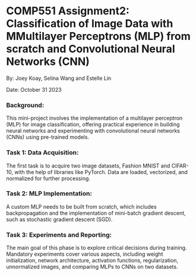 # COMP551 Assignment2: Classification of Image Data with MMultilayer Perceptrons (MLP) from scratch and Convolutional Neural Networks (CNN)

By: Joey Koay, Selina Wang and Estelle Lin

Date: October 31 2023


### Background: 
This mini-project involves the implementation of a multilayer perceptron (MLP) for image classification, offering practical experience in building neural networks and experimenting with convolutional neural networks (CNNs) using pre-trained models.

### Task 1: Data Acquisition: 
The first task is to acquire two image datasets, Fashion MNIST and CIFAR-10, with the help of libraries like PyTorch. Data are loaded, vectorized, and normalized for further processing.

### Task 2: MLP Implementation: 
A custom MLP needs to be built from scratch, which includes backpropagation and the implementation of mini-batch gradient descent, such as stochastic gradient descent (SGD). 

### Task 3: Experiments and Reporting: 
The main goal of this phase is to explore critical decisions during training. Mandatory experiments cover various aspects, including weight initialization, network architecture, activation functions, regularization, unnormalized images, and comparing MLPs to CNNs on two datasets. 
